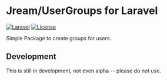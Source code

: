 # Jream/UserGroups for Laravel

[![Laravel](https://img.shields.io/badge/Laravel-~5.0-orange.svg?style=flat-square)](http://laravel.com)
[![License](http://img.shields.io/badge/license-MIT-brightgreen.svg?style=flat-square)](https://tldrlegal.com/license/mit-license)

Simple Package to create groups for users.

## Development

This is still in development, not even alpha -- please do not use.
